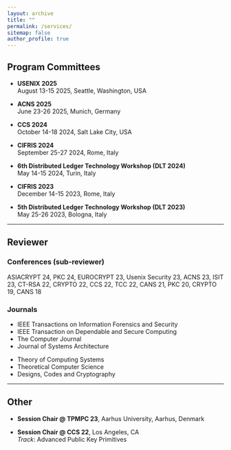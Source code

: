 ```yaml
---
layout: archive
title: ""
permalink: /services/
sitemap: false
author_profile: true
---
```


## Program Committees ##

- **USENIX 2025**\
August 13-15 2025, Seattle, Washington, USA

- **ACNS 2025**\
June 23-26 2025, Munich, Germany

- **CCS 2024**\
October 14-18 2024, Salt Lake City, USA

- **CIFRIS 2024**\
September 25-27 2024, Rome, Italy

- **6th Distributed Ledger Technology Workshop (DLT 2024)**\
May 14-15 2024, Turin, Italy

- **CIFRIS 2023**\
December 14-15 2023, Rome, Italy

- **5th Distributed Ledger Technology Workshop (DLT 2023)**\
May 25-26 2023, Bologna, Italy

---

## Reviewer ##

### Conferences (sub-reviewer) ####

ASIACRYPT 24, PKC 24, EUROCRYPT 23, Usenix Security 23, ACNS 23, ISIT 23, CT-RSA 22, CRYPTO 22, CCS 22, TCC 22, CANS 21, PKC 20, CRYPTO 19, CANS 18

### Journals ####

- IEEE Transactions on Information Forensics and Security
- IEEE Transaction on Dependable and Secure Computing 
- The Computer Journal 
- Journal of Systems Architecture
<!-- - IET Information Security -->
- Theory of Computing Systems
- Theoretical Computer Science 
- Designs, Codes and Cryptography

---

## Other ##

- **Session Chair @ TPMPC 23**, Aarhus University, Aarhus, Denmark

- **Session Chair @ CCS 22**, Los Angeles, CA  
*Track*: Advanced Public Key Primitives
